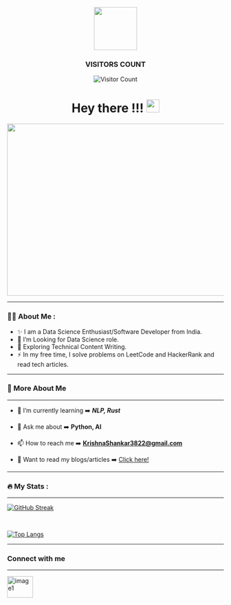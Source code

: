 
<div id="header" align="center">

  <img src="https://media.giphy.com/media/HscDLzkO8EOTmgkhQP/giphy.gif?cid=790b7611gx5ialzbk51g04kqxqzs6gpw67v63cexlecav7sg&ep=v1_gifs_search&rid=giphy.gif&ct=g" width="100"/>

  <div id="badges">

 

 

  
</div>

### VISITORS COUNT
![Visitor Count](https://profile-counter.glitch.me/{actionmen71}/count.svg)  


<h1>
  Hey there !!!
  <img src="https://media.giphy.com/media/hvRJCLFzcasrR4ia7z/giphy.gif" width="30px"/>
</h1>
</div>
<div align="center">
  <img src="https://media.giphy.com/media/kIUNwdOPkjeM4nEmk7/giphy.gif?cid=ecf05e47m4fe6xhmrq1q9yxb44su6mn87slzyelmttoevgtk&ep=v1_gifs_search&rid=giphy.gif&ct=gf" width="800" height="400"/>
</div>



 <hr>

### 👨‍💻 About Me : 

- ✨ I am a Data Science Enthusiast/Software Developer from India. 
- 🔭 I’m Looking for Data Science role.
- 🌱 Exploring Technical Content Writing.
- ⚡ In my free time, I solve problems on LeetCode and HackerRank and read tech articles.
  
 <hr>


 ### 🔆 More About Me
 <hr>
 
- 🌱 I’m currently learning ➡️ ***NLP, Rust***

- 💬 Ask me about ➡️ **Python, AI**

- 📫 How to reach me ➡️ **KrishnaShankar3822@gmail.com**

- 📄 Want to read my blogs/articles ➡️ [Click here!](https://www.linkedin.com/in/krishna-shankar-425332156/recent-activity/articles/)



<hr>


### :fire: My Stats :
<hr>

[![GitHub Streak](http://github-readme-streak-stats.herokuapp.com?user=actionmen71&theme=nightowl)](https://git.io/streak-stats)

<br>

[![Top Langs](https://github-readme-stats.vercel.app/api/top-langs/?username=actionmen71&layout=compact&theme=vision-friendly-dark)](https://github.com/anuraghazra/github-readme-stats)
<hr>





### Connect with me

 <hr>
<p align="center">

 <a href="https://www.linkedin.com/in/krishna-shankar-425332156/"><img    src="https://media.giphy.com/media/v1.Y2lkPTc5MGI3NjExNWd6eXFwdWtzNGJvcWZ1a2N5NHU3bWp4cTUwODE3MDFqcW1tNnQ1cSZlcD12MV9zdGlja2Vyc19zZWFyY2gmY3Q9cw/HQTYdpx1yhxWpugAi2/giphy.gif"   alt="image1" height="50" width="60"/></a>


</p>
